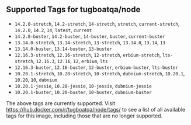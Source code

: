 ## Supported Tags for tugboatqa/node

* `14.2.0-stretch`, `14.2-stretch`, `14-stretch`, `stretch`, `current-stretch`, `14.2.0`, `14.2`, `14`, `latest`, `current`
* `14.2.0-buster`, `14.2-buster`, `14-buster`, `buster`, `current-buster`
* `13.14.0-stretch`, `13.14-stretch`, `13-stretch`, `13.14.0`, `13.14`, `13`
* `13.14.0-buster`, `13.14-buster`, `13-buster`
* `12.16.3-stretch`, `12.16-stretch`, `12-stretch`, `erbium-stretch`, `lts-stretch`, `12.16.3`, `12.16`, `12`, `erbium`, `lts`
* `12.16.3-buster`, `12.16-buster`, `12-buster`, `erbium-buster`, `lts-buster`
* `10.20.1-stretch`, `10.20-stretch`, `10-stretch`, `dubnium-stretch`, `10.20.1`, `10.20`, `10`, `dubnium`
* `10.20.1-jessie`, `10.20-jessie`, `10-jessie`, `dubnium-jessie`
* `10.20.1-buster`, `10.20-buster`, `10-buster`, `dubnium-buster`

The above tags are currently supported. Visit https://hub.docker.com/r/tugboatqa/node/tags/ to see a list of all available tags for this image, including those that are no longer supported.
